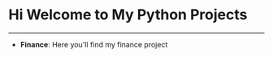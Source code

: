 <h1>Hi Welcome to My Python Projects</h1>
<hr>
<ul>
  <li><strong>Finance</strong>: Here you'll find my finance project</li>
</ul>
